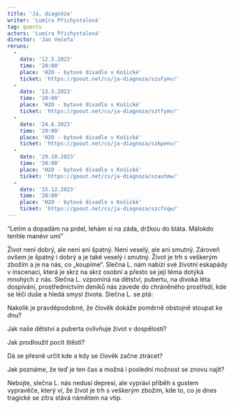 ```yaml
---
title: 'Já, diagnóza'
writer: 'Lumíra Přichystalová'
tag: guests
actors: 'Lumíra Přichystalová'
director: 'Jan Večeřa'
reruns:
  -
    date: '12.5.2023'
    time: '20:00'
    place: 'H2O - bytové divadlo v Košické'
    ticket: 'https://goout.net/cs/ja-diagnoza/szufymv/'
  -  
    date: '13.5.2023'
    time: '20:00'
    place: 'H2O - bytové divadlo v Košické'
    ticket: 'https://goout.net/cs/ja-diagnoza/sztfymv/'
  -  
    date: '24.6.2023'
    time: '20:00'
    place: 'H2O - bytové divadlo v Košické'
    ticket: 'https://goout.net/cs/ja-diagnoza/szkpenv/'
  -  
    date: '29.10.2023'
    time: '20:00'
    place: 'H2O - bytové divadlo v Košické'
    ticket: 'https://goout.net/cs/ja-diagnoza/szautmw/'
  - 
    date: '15.12.2023'
    time: '20:00'
    place: 'H2O - bytové divadlo v Košické'
    ticket: 'https://goout.net/cs/ja-diagnoza/szcfnqw/'
---
```

“Letím a dopadám na prdel, lehám si na záda, držkou do bláta. Málokdo tenhle manévr umí” 


Život není dobrý, ale není ani špatný. Není veselý, ale ani smutný. Zároveň ovšem je špatný i dobrý a je také veselý i smutný. Život je trh s veškerým zbožím a je na nás, co „koupíme“. Slečna L. nám nabízí své životní eskapády v inscenaci, která je skrz na skrz osobní a přesto se její téma dotýká mnohých z nás. Slečna L. vzpomíná na dětství, pubertu, na divoká léta dospívání, prostřednictvím deníků nás zavede do chráněného prostředí, kde se léčí duše a hledá smysl života. Slečna L. se ptá:


Nakolik je pravděpodobné, že člověk dokáže poměrně obstojně stoupat ke dnu?

Jak naše dětství a puberta ovlivňuje život v dospělosti? 

Jak prodloužit pocit štěstí?

Dá se přesně určit kde a kdy se člověk začne ztrácet? 

Jak poznáme, že teď je ten čas a možná i poslední možnost se znovu najít?


Nebojte, slečna L. nás nedusí depresí, ale vypráví příběh s gustem vypravěče, který ví, že život je trh s veškerým zbožím, kde to, co je dnes tragické se zítra stává námětem na vtip.
